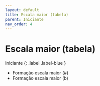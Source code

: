 ```yaml
---
layout: default
title: Escala maior (tabela)
parent: Iniciante
nav_order: 4
---
```


# Escala maior (tabela)

Iniciante
{: .label .label-blue }

- Formação escala maior (#)
- Formação escala maior (b)
